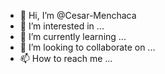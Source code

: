 - 👋 Hi, I’m @Cesar-Menchaca
- 👀 I’m interested in ...
- 🌱 I’m currently learning ...
- 💞️ I’m looking to collaborate on ...
- 📫 How to reach me ...

<!---
Cesar-Menchaca/Cesar-Menchaca is a ✨ special ✨ repository because its `README.md` (this file) appears on your GitHub profile.
You can click the Preview link to take a look at your changes.
--->
